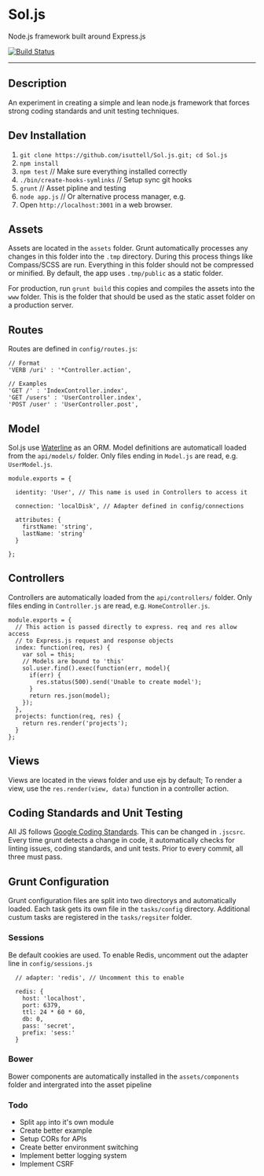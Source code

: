 # Sol.js
Node.js framework built around Express.js

[![Build Status](https://travis-ci.org/isuttell/Sol.js.svg)](https://travis-ci.org/isuttell/Sol.js)

- - -

## Description
An experiment in creating a simple and lean node.js framework that forces
strong coding standards and unit testing techniques.


## Dev Installation

1. `git clone https://github.com/isuttell/Sol.js.git; cd Sol.js`
2. `npm install`
3. `npm test` // Make sure everything installed correctly
4. `./bin/create-hooks-symlinks` // Setup sync git hooks
5. `grunt` // Asset pipline and testing
6. `node app.js` // Or alternative process manager, e.g.
7. Open `http://localhost:3001` in a web browser.

## Assets
Assets are located in the `assets` folder. Grunt automatically processes any
changes in this folder into the `.tmp` directory. During this process things
like Compass/SCSS are run. Everything in this folder should not be compressed or
minified. By default, the app uses `.tmp/public` as a static folder.

For production, run `grunt build` this copies and compiles the assets into the
`www` folder. This is the folder that should be used as the static asset folder
on a production server.


## Routes

Routes are defined in `config/routes.js`:

````
// Format
'VERB /uri' : '*Controller.action',

// Examples
'GET /' : 'IndexController.index',
'GET /users' : 'UserController.index',
'POST /user' : 'UserController.post',
````


## Model

Sol.js use [Waterline](https://github.com/balderdashy/waterline) as an ORM.
Model definitions are automaticall loaded from the `api/models/` folder. Only
files ending in `Model.js` are read, e.g. `UserModel.js`.

````
module.exports = {

  identity: 'User', // This name is used in Controllers to access it

  connection: 'localDisk', // Adapter defined in config/connections

  attributes: {
    firstName: 'string',
    lastName: 'string'
  }

};
````


## Controllers

Controllers are automatically loaded from the `api/controllers/` folder. Only
files ending in `Controller.js` are read, e.g. `HomeController.js`.

````
module.exports = {
  // This action is passed directly to express. req and res allow access
  // to Express.js request and response objects
  index: function(req, res) {
    var sol = this;
    // Models are bound to 'this'
    sol.user.find().exec(function(err, model){
      if(err) {
        res.status(500).send('Unable to create model');
      }
      return res.json(model);
    });
  },
  projects: function(req, res) {
    return res.render('projects');
  }
};
````

## Views

Views are located in the views folder and use ejs by default; To render a view,
use the `res.render(view, data)` function in a controller action.


## Coding Standards and Unit Testing
All JS follows [Google Coding Standards](https://google-styleguide.googlecode.com/svn/trunk/javascriptguide.xml). This can be changed in `.jscsrc`. Every time
grunt detects a change in code, it automatically checks for linting issues,
coding standards, and unit tests. Prior to every commit, all three must pass.

## Grunt Configuration
Grunt configuration files are split into two directorys and automatically loaded.
Each task gets its own file in the `tasks/config` directory. Additional custum
tasks are registered in the `tasks/regsiter` folder.


### Sessions
Be default cookies are used. To enable Redis, uncomment out the adapter line in
`config/sessions.js`

````
  // adapter: 'redis', // Uncomment this to enable

  redis: {
    host: 'localhost',
    port: 6379,
    ttl: 24 * 60 * 60,
    db: 0,
    pass: 'secret',
    prefix: 'sess:'
  }
````

### Bower
Bower components are automatically installed in the `assets/components` folder
and intergrated into the asset pipeline

### Todo

* Split `app` into it's own module
* Create better example
* Setup CORs for APIs
* Create better environment switching
* Implement better logging system
* Implement CSRF
